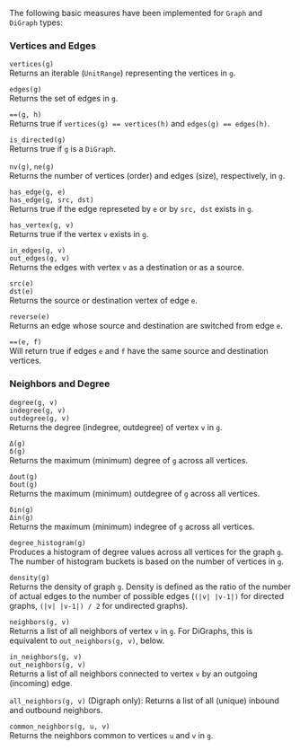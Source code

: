 The following basic measures have been implemented for `Graph` and `DiGraph`
types:

### Vertices and Edges

`vertices(g)`  
Returns an iterable (`UnitRange`) representing the vertices in `g`.

`edges(g)`  
Returns the set of edges in `g`.

`==(g, h)`  
Returns true if `vertices(g) == vertices(h)` and `edges(g) == edges(h)`.

`is_directed(g)`  
Returns true if `g` is a `DiGraph`.

`nv(g)`, `ne(g)`  
Returns the number of vertices (order) and edges (size), respectively, in `g`.

`has_edge(g, e)`  
`has_edge(g, src, dst)`  
Returns true if the edge represeted by `e` or by `src, dst` exists in `g`.

`has_vertex(g, v)`  
Returns true if the vertex `v` exists in `g`.

`in_edges(g, v)`  
`out_edges(g, v)`  
Returns the edges with vertex `v` as a destination or as a source.

`src(e)`  
`dst(e)`  
Returns the source or destination vertex of edge `e`.

`reverse(e)`  
Returns an edge whose source and destination are switched from edge `e`.

`==(e, f)`  
Will return true if edges `e` and `f` have the same source and destination
vertices.

### Neighbors and Degree

`degree(g, v)`  
`indegree(g, v)`  
`outdegree(g, v)`  
Returns the degree (indegree, outdegree) of vertex `v` in `g`.

`Δ(g)`  
`δ(g)`  
Returns the maximum (minimum) degree of `g` across all vertices.

`Δout(g)`  
`δout(g)`  
Returns the maximum (minimum) outdegree of `g` across all vertices.

`δin(g)`  
`Δin(g)`  
Returns the maximum (minimum) indegree of `g` across all vertices.

`degree_histogram(g)`  
Produces a histogram of degree values across all vertices for the graph `g`.
The number of histogram buckets is based on the number of vertices in `g`.

`density(g)`  
Returns the density of graph `g`. Density is defined as the ratio of the number
of actual edges to the number of possible edges (`(|v| |v-1|)` for directed
graphs, `(|v| |v-1|) / 2` for undirected graphs).

`neighbors(g, v)`  
Returns a list of all neighbors of vertex `v` in `g`. For DiGraphs, this is
equivalent to `out_neighbors(g, v)`, below.

`in_neighbors(g, v)`  
`out_neighbors(g, v)`  
Returns a list of all neighbors connected to vertex `v` by an outgoing
(incoming) edge.

`all_neighbors(g, v)`
(Digraph only): Returns a list of all (unique) inbound and outbound neighbors.

`common_neighbors(g, u, v)`  
Returns the neighbors common to vertices `u` and `v` in `g`.
